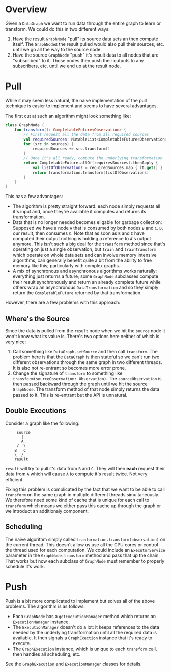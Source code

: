 # Overview

Given a `DataGraph` we want to run data through the entire graph to learn or transform. We could do this in two
different ways:

1. Have the result `GraphNode` "pull" its source data sets an then compute itself. The `GraphNode`s the result pulled
   would also pull their sources, etc. until we go all the way to the source node.
2. Have the source `GraphNode` "push" it's result data to all nodes that are "subscribed" to it. Those nodes then
   push their outputs to any subscribers, etc. until we end up at the result node.

# Pull

While it may seem less natural, the naive implementation of the pull technique is easier to implement and seems to have
several advantages.

The first cut at such an algorithm might look something like:

```kotlin
class GraphNode {
    fun transform(): CompletableFuture<Observation> {
        // First request all the data from all required sources
        val requiredSources: MutableList<CompletableFuture<Observation>> = mutableListOf()
        for (src in sources) {
            requiredSources += src.transform()
        }
        // Once it's all ready, compute the underlying transformation
        return CompletableFuture.allOf(requiresSources).thenApply {
            val listOfObservations = requiredSources.map { it.get() }
            return transformation.transform(listOfObservations)
        }
    }
}
```

This has a few advantages:

* The algorithm is pretty straight forward: each node simply requests all it's input and, once they're available it
  computes and returns its transformation.
* Data that is no longer needed becomes eligable for garbage collection: Supposed we have a node `A` that is consumed by
  both nodes `B` and `C`. `D`, our result, then consumes `C`. Note that as soon as `B` and `C` have computed their
  output nothing is holding a reference to `A`'s output anymore. This isn't such a big deal for the `transform` method
  since that's operating on just a single observation, but `train` and `trainTransform` which operate on whole data sets
  and can involve memory intensive algorithms, can generally benefit quite a bit from the ability to free memory like
  this; particularly with complex graphs.
* A mix of synchronous and asynchronous algorithms works naturally: everything just returns a future; some `GraphNode`
  subclasses compute their result synchronously and return an already complete future while others wrap an asynchronous
  `DataTransformation` and so they simply return the `CompletableFuture` returned by that transformation.
  
However, there are a few problems with this approach:

## Where's the Source

Since the data is pulled from the `result` node when we hit the `source` node it won't know what its value is. There's
two options here neither of which is very nice:

1. Call something like `DataGraph.setSource` and then call `transform`. The problem here is that the `DataGraph` is then
   stateful so we can't run two different observations through the same graph in two different threads. It is also
   not re-entrant so becomes more error prone.
2. Change the signature of `transform` to something like `transform(sourceObservation: Observation)`. The
   `sourceObservation` is then passed backward through the graph until we hit the source `GraphNode`. The transform
   method of that node simply returns the data passed to it. This is re-entrant but the API is unnatural.
   
## Double Executions

Consider a graph like the following:

```
     source
       |
       A
     /  \
    B   C
    \  /
    result
```

`result` will try to pull it's data from `B` and `C`. They will then **each** request their data from `A` which will
cause `A` to compute it's result twice. Not very efficient.

Fixing this problem is complicated by the fact that we want to be able to call `transform` on the same graph in
multiple different threads simultaneously. We therefore need some kind of cache that is unique for each call to
`transform` which means we either pass this cache up through the graph or we introduct an additionaly component.

## Scheduling

The naive algorithm simply called `tranformation.transform(observation)` on the current thread. This doesn't allow us
use all the CPU cores or control the thread used for each computation. We could include an `ExecutorService` parameter
in the `GraphNode.transform` method and pass that up the chain. That works but now each subclass of `GraphNode` must
remember to properly schedule it's work.

# Push

Push is a bit more complicated to implement but solves all of the above problems. The algorithm is as follows:

* Each `GraphNode` has a `getExecutionManager` method which returns an `ExecutionManager` instance.
* The `ExecutionManager` doesn't do a lot: it keeps references to the data needed by the underlying transformation until
  all the required data is available. It then signals a `GraphExection` instance that it's ready to execute.
* The `GraphExecution` instance, which is unique to each `transform` call, then handles all scheduling, etc.

See the `GraphExecution` and `ExecutionManager` classes for details.


